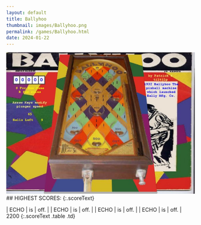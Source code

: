 ```yaml
---
layout: default
title: Ballyhoo
thumbnail: images/Ballyhoo.png
permalink: /games/Ballyhoo.html
date: 2024-01-22
---
```


<img src="../images/Ballyhoo.png" class="gameThumbnail img-fluid mx-auto align-middle">
## HIGHEST SCORES:
{:.scoreText}

| ECHO | is | off. | 
| ECHO | is | off. | 
| ECHO | is | off. | 
| ECHO | is | off. | 
2200 
{:.scoreText .table .td}
